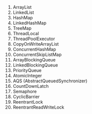 1. ArrayList
2. LinkedList
3. HashMap
4. LinkedHashMap
5. TreeMap
6. ThreadLocal
7. ThreadPoolExecutor
8. CopyOnWriteArrayList
9. ConcurrentHashMap
10. ConcurrentSkipListMap
11. ArrayBlockingQueue
12. LinkedBlockingQueue
13. PriorityQueue
14. AtomicInteger
15. AQS (AbstractQueuedSynchronizer)
16. CountDownLatch
17. Semaphore
18. CyclicBarrier
19. ReentrantLock
20. ReentrantReadWriteLock
